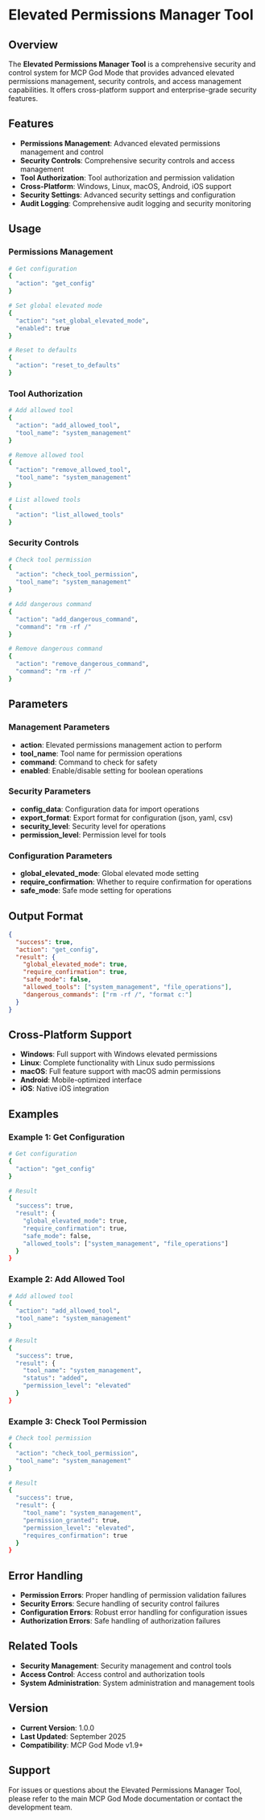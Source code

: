# Elevated Permissions Manager Tool

## Overview
The **Elevated Permissions Manager Tool** is a comprehensive security and control system for MCP God Mode that provides advanced elevated permissions management, security controls, and access management capabilities. It offers cross-platform support and enterprise-grade security features.

## Features
- **Permissions Management**: Advanced elevated permissions management and control
- **Security Controls**: Comprehensive security controls and access management
- **Tool Authorization**: Tool authorization and permission validation
- **Cross-Platform**: Windows, Linux, macOS, Android, iOS support
- **Security Settings**: Advanced security settings and configuration
- **Audit Logging**: Comprehensive audit logging and security monitoring

## Usage

### Permissions Management
```bash
# Get configuration
{
  "action": "get_config"
}

# Set global elevated mode
{
  "action": "set_global_elevated_mode",
  "enabled": true
}

# Reset to defaults
{
  "action": "reset_to_defaults"
}
```

### Tool Authorization
```bash
# Add allowed tool
{
  "action": "add_allowed_tool",
  "tool_name": "system_management"
}

# Remove allowed tool
{
  "action": "remove_allowed_tool",
  "tool_name": "system_management"
}

# List allowed tools
{
  "action": "list_allowed_tools"
}
```

### Security Controls
```bash
# Check tool permission
{
  "action": "check_tool_permission",
  "tool_name": "system_management"
}

# Add dangerous command
{
  "action": "add_dangerous_command",
  "command": "rm -rf /"
}

# Remove dangerous command
{
  "action": "remove_dangerous_command",
  "command": "rm -rf /"
}
```

## Parameters

### Management Parameters
- **action**: Elevated permissions management action to perform
- **tool_name**: Tool name for permission operations
- **command**: Command to check for safety
- **enabled**: Enable/disable setting for boolean operations

### Security Parameters
- **config_data**: Configuration data for import operations
- **export_format**: Export format for configuration (json, yaml, csv)
- **security_level**: Security level for operations
- **permission_level**: Permission level for tools

### Configuration Parameters
- **global_elevated_mode**: Global elevated mode setting
- **require_confirmation**: Whether to require confirmation for operations
- **safe_mode**: Safe mode setting for operations

## Output Format
```json
{
  "success": true,
  "action": "get_config",
  "result": {
    "global_elevated_mode": true,
    "require_confirmation": true,
    "safe_mode": false,
    "allowed_tools": ["system_management", "file_operations"],
    "dangerous_commands": ["rm -rf /", "format c:"]
  }
}
```

## Cross-Platform Support
- **Windows**: Full support with Windows elevated permissions
- **Linux**: Complete functionality with Linux sudo permissions
- **macOS**: Full feature support with macOS admin permissions
- **Android**: Mobile-optimized interface
- **iOS**: Native iOS integration

## Examples

### Example 1: Get Configuration
```bash
# Get configuration
{
  "action": "get_config"
}

# Result
{
  "success": true,
  "result": {
    "global_elevated_mode": true,
    "require_confirmation": true,
    "safe_mode": false,
    "allowed_tools": ["system_management", "file_operations"]
  }
}
```

### Example 2: Add Allowed Tool
```bash
# Add allowed tool
{
  "action": "add_allowed_tool",
  "tool_name": "system_management"
}

# Result
{
  "success": true,
  "result": {
    "tool_name": "system_management",
    "status": "added",
    "permission_level": "elevated"
  }
}
```

### Example 3: Check Tool Permission
```bash
# Check tool permission
{
  "action": "check_tool_permission",
  "tool_name": "system_management"
}

# Result
{
  "success": true,
  "result": {
    "tool_name": "system_management",
    "permission_granted": true,
    "permission_level": "elevated",
    "requires_confirmation": true
  }
}
```

## Error Handling
- **Permission Errors**: Proper handling of permission validation failures
- **Security Errors**: Secure handling of security control failures
- **Configuration Errors**: Robust error handling for configuration issues
- **Authorization Errors**: Safe handling of authorization failures

## Related Tools
- **Security Management**: Security management and control tools
- **Access Control**: Access control and authorization tools
- **System Administration**: System administration and management tools

## Version
- **Current Version**: 1.0.0
- **Last Updated**: September 2025
- **Compatibility**: MCP God Mode v1.9+

## Support
For issues or questions about the Elevated Permissions Manager Tool, please refer to the main MCP God Mode documentation or contact the development team.
